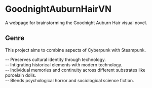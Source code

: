 # GoodnightAuburnHairVN
A webpage for brainstorming the Goodnight Auburn Hair visual novel.

## Genre
This project aims to combine aspects of Cyberpunk with Steampunk.

-- Preserves cultural identity through technology.<br />
-- Intigrating historical elements with modern technology.<br />
-- Individual memories and continuity across different substrates like porcelain dolls.<br />
-- Blends psychological horror and sociological science fiction.
